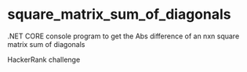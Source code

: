 # square_matrix_sum_of_diagonals
.NET CORE console program to get the Abs difference of an nxn square matrix sum of diagonals

HackerRank challenge
